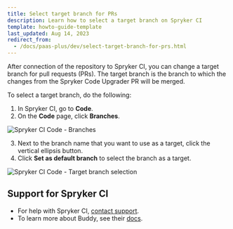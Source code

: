```yaml
---
title: Select target branch for PRs
description: Learn how to select a target branch on Spryker CI
template: howto-guide-template
last_updated: Aug 14, 2023
redirect_from:
  - /docs/paas-plus/dev/select-target-branch-for-prs.html
---
```


After connection of the repository to Spryker CI, you can change a target branch for pull requests (PRs). The target branch is the branch to which the changes from the Spryker Code Upgrader PR will be merged.

To select a target branch, do the following:

1. In Spryker CI, go to **Code**.
2. On the **Code** page, click **Branches**.

![Spryker CI Code - Branches](https://spryker.s3.eu-central-1.amazonaws.com/docs/paas%2B/dev/select-target-branch-for-prs.md/branches-tab.png)

3. Next to the branch name that you want to use as a target, click the vertical ellipsis button.
4. Click **Set as default branch** to select the branch as a target.

![Spryker CI Code - Target branch selection](https://spryker.s3.eu-central-1.amazonaws.com/docs/paas%2B/dev/select-target-branch-for-prs.md/set-as-default-branch.png)

## Support for Spryker CI

* For help with Spryker CI, [contact support](https://spryker.force.com/support/s/).
* To learn more about Buddy, see their [docs](https://buddy.works/docs).

